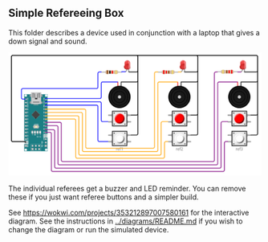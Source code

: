 ## Simple Refereeing Box

This folder describes a device used in conjunction with a laptop that gives a down signal and sound.

<img src="refereeBox.png" />

The individual referees get a buzzer and LED reminder.  You can remove these if you just want referee buttons and a simpler build.

See https://wokwi.com/projects/353212897007580161 for the interactive diagram. See the instructions in [../diagrams/README.md](../diagrams/README.md) if you wish to change the diagram or run the simulated device.

